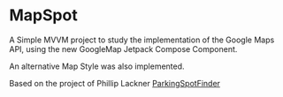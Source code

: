 # MapSpot
A Simple MVVM project to study the implementation of the Google Maps API, using the new GoogleMap Jetpack Compose Component.

An alternative Map Style was also implemented.


Based on the project of Phillip Lackner [ParkingSpotFinder](https://github.com/philipplackner/ParkingSpotFinder)
